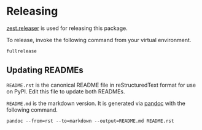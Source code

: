 # Releasing

[zest.releaser](http://zestreleaser.readthedocs.io/en/latest/) is used for releasing this package.

To release, invoke the following command from your virtual environment.

```bash
fullrelease
```


## Updating READMEs

`README.rst` is the canonical README file in reStructuredText format for use on PyPI. Edit this file to update both READMEs.

`README.md` is the markdown version. It is generated via [pandoc](http://pandoc.org/) with the following command.

```
pandoc --from=rst --to=markdown --output=README.md README.rst
```
